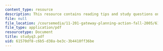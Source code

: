```yaml
---
content_type: resource
description: This resource contains reading tips and study questions on session 3.
file: null
file_location: /coursemedia/11-201-gateway-planning-action-fall-2005/61570df8c6b5d38abe3c3b4410ff36be_studyq3.pdf
file_type: application/pdf
resourcetype: Document
title: studyq3.pdf
uid: 61570df8-c6b5-d38a-be3c-3b4410ff36be
---
```

